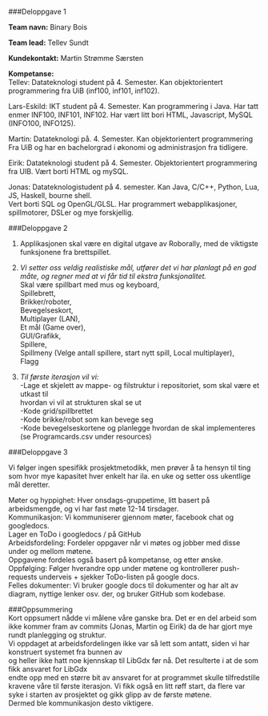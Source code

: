 ###Deloppgave 1

**Team navn:**      Binary Bois

**Team lead:**      Tellev Sundt

**Kundekontakt:**      Martin Strømme Særsten

**Kompetanse:**  
Tellev: Datateknologi student på 4. Semester. Kan objektorientert programmering fra UiB (inf100, inf101, inf102).

Lars-Eskild: IKT student på 4. Semester. Kan programmering i Java. Har tatt enmer INF100, INF101, INF102. 
             Har vært litt bori HTML, Javascript, MySQL (INFO100, INFO125).

Martin: Datateknologi på. 4. Semester. Kan objektorientert programmering Fra UiB og har en bachelorgrad i økonomi og administrasjon fra tidligere. 

Eirik: Datateknologi student på 4. Semester. Objektorientert programmering fra UIB. Vært borti HTML og mySQL. 

Jonas: Datateknologistudent på 4. semester. Kan Java, C/C++, Python, Lua, JS, Haskell, bourne shell.   
Vert borti SQL og OpenGL/GLSL. Har programmert webapplikasjoner, spillmotorer, DSLer og mye forskjellig.


###Deloppgave 2

1.	Applikasjonen skal være en digital utgave av Roborally, med de viktigste funksjonene fra
	brettspillet. 

2. 	*Vi setter oss veldig realistiske mål, utfører det vi har planlagt på en god måte, og regner
	med at vi får tid til ekstra funksjonalitet.*  
	Skal være spillbart med mus og keyboard,  
	Spillebrett,   
	Brikker/roboter,   
	Bevegelseskort,   
	Multiplayer (LAN),   
	Et mål (Game over),  
    GUI/Grafikk,  
    Spillere,  
    Spillmeny (Velge antall spillere, start nytt spill, Local multiplayer),  
    Flagg

3. 	*Til første iterasjon vil vi:*  
	-Lage et skjelett av mappe- og filstruktur i repositoriet, som skal være et utkast til  
	 hvordan vi vil at strukturen skal se ut  
	-Kode grid/spillbrettet  
	-Kode brikke/robot som kan bevege seg  
	-Kode bevegelseskortene og planlegge hvordan de skal implementeres (se Programcards.csv under resources)  
	
	



###Deloppgave 3

Vi følger ingen spesifikk prosjektmetodikk, men prøver å ta hensyn til ting som hvor mye kapasitet hver 
enkelt har ila. en uke og setter oss ukentlige mål deretter.

Møter og hyppighet: Hver onsdags-gruppetime, litt basert på arbeidsmengde, og vi har fast møte 12-14 tirsdager.  
Kommunikasjon: Vi kommuniserer gjennom møter, facebook chat og googledocs.  
               Lager en ToDo i googledocs / på GitHub  
Arbeidsfordeling: Fordeler oppgaver når vi møtes og jobber med disse under og mellom møtene.  
                  Oppgavene fordeles også basert på kompetanse, og etter ønske.  
Oppfølging: Følger hverandre opp under møtene og kontrollerer push-requests underveis + sjekker ToDo-listen på google docs.  
Felles dokumenter: Vi bruker google docs til dokumenter og har alt av diagram, nyttige lenker osv. der, og bruker GitHub som kodebase.

###Oppsummering  
Kort oppsumert nådde vi målene våre ganske bra. Det er en del arbeid som ikke kommer fram av commits (Jonas, Martin og Eirik)
da de har gjort mye rundt planlegging og struktur.   
Vi oppdaget at arbeidsfordelingen ikke var så lett som antatt, siden vi har konstruert systemet fra bunnen av  
og heller ikke hatt noe kjennskap til LibGdx før nå. Det resulterte i at de som fikk ansvaret for LibGdx  
endte opp med en større bit av ansvaret for at programmet skulle tilfredstille kravene våre til første iterasjon.
Vi fikk også en litt røff start, da flere var syke i starten av prosjektet og gikk glipp av de første møtene.  
Dermed ble kommunikasjon desto viktigere.